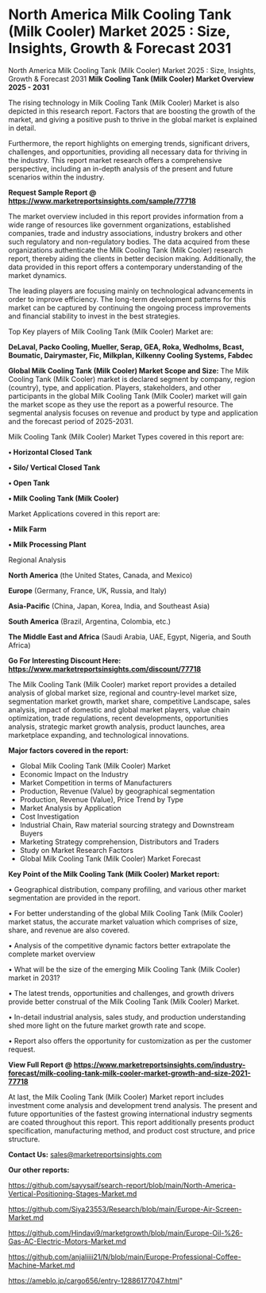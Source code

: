 # North America Milk Cooling Tank (Milk Cooler) Market 2025 : Size, Insights, Growth & Forecast 2031
North America Milk Cooling Tank (Milk Cooler) Market 2025 : Size, Insights, Growth & Forecast 2031
<Strong> Milk Cooling Tank (Milk Cooler) Market Overview 2025 - 2031</strong>

The rising technology in Milk Cooling Tank (Milk Cooler) Market is also depicted in this research report. Factors that are boosting the growth of the market, and giving a positive push to thrive in the global market is explained in detail.

Furthermore, the report highlights on emerging trends, significant drivers, challenges, and opportunities, providing all necessary data for thriving in the industry. This report market research offers a comprehensive perspective, including an in-depth analysis of the present and future scenarios within the industry.

<strong>Request Sample Report @ <a href=https://www.marketreportsinsights.com/sample/77718>https://www.marketreportsinsights.com/sample/77718</a></strong>

The market overview included in this report provides information from a wide range of resources like government organizations, established companies, trade and industry associations, industry brokers and other such regulatory and non-regulatory bodies. The data acquired from these organizations authenticate the Milk Cooling Tank (Milk Cooler) research report, thereby aiding the clients in better decision making. Additionally, the data provided in this report offers a contemporary understanding of the market dynamics.

The leading players are focusing mainly on technological advancements in order to improve efficiency. The long-term development patterns for this market can be captured by continuing the ongoing process improvements and financial stability to invest in the best strategies.

Top Key players of Milk Cooling Tank (Milk Cooler) Market are:

<strong>DeLaval, Packo Cooling, Mueller, Serap, GEA, Roka, Wedholms, Bcast, Boumatic, Dairymaster, Fic, Milkplan, Kilkenny Cooling Systems, Fabdec</strong>

<strong><b>Global Milk Cooling Tank (Milk Cooler) Market Scope and Size:</b></strong>
The Milk Cooling Tank (Milk Cooler) market is declared segment by company, region (country), type, and application. Players, stakeholders, and other participants in the global Milk Cooling Tank (Milk Cooler) market will gain the market scope as they use the report as a powerful resource. The segmental analysis focuses on revenue and product by type and application and the forecast period of 2025-2031.

Milk Cooling Tank (Milk Cooler) Market Types covered in this report are:

<strong>• Horizontal Closed Tank

• Silo/ Vertical Closed Tank

• Open Tank

• Milk Cooling Tank (Milk Cooler)</strong>

Market Applications covered in this report are:

<strong>• Milk Farm

• Milk Processing Plant</strong> 

Regional Analysis

<strong>North America</strong> (the United States, Canada, and Mexico)

<strong>Europe</strong> (Germany, France, UK, Russia, and Italy)

<strong>Asia-Pacific</strong> (China, Japan, Korea, India, and Southeast Asia)

<strong>South America</strong> (Brazil, Argentina, Colombia, etc.)

<strong>The Middle East and Africa</strong> (Saudi Arabia, UAE, Egypt, Nigeria, and South Africa)

<strong>Go For Interesting Discount Here: <a href=https://www.marketreportsinsights.com/discount/77718>https://www.marketreportsinsights.com/discount/77718</a></strong>

The Milk Cooling Tank (Milk Cooler) market report provides a detailed analysis of global market size, regional and country-level market size, segmentation market growth, market share, competitive Landscape, sales analysis, impact of domestic and global market players, value chain optimization, trade regulations, recent developments, opportunities analysis, strategic market growth analysis, product launches, area marketplace expanding, and technological innovations.

<strong><b>Major factors covered in the report:</b></strong>
<ul>
  <li>Global Milk Cooling Tank (Milk Cooler) Market </li>
  <li>Economic Impact on the Industry</li>
  <li>Market Competition in terms of Manufacturers</li>
  <li>Production, Revenue (Value) by geographical segmentation</li>
  <li>Production, Revenue (Value), Price Trend by Type</li>
  <li>Market Analysis by Application</li>
  <li>Cost Investigation</li>
  <li>Industrial Chain, Raw material sourcing strategy and Downstream Buyers</li>
  <li>Marketing Strategy comprehension, Distributors and Traders</li>
  <li>Study on Market Research Factors</li>
  <li>Global Milk Cooling Tank (Milk Cooler) Market Forecast</li>
</ul>

<strong><b>Key Point of the Milk Cooling Tank (Milk Cooler) Market report:</b></strong>

• Geographical distribution, company profiling, and various other market segmentation are provided in the report.

• For better understanding of the global Milk Cooling Tank (Milk Cooler) market status, the accurate market valuation which comprises of size, share, and revenue are also covered.

• Analysis of the competitive dynamic factors better extrapolate the complete market overview

• What will be the size of the emerging Milk Cooling Tank (Milk Cooler) market in 2031?

• The latest trends, opportunities and challenges, and growth drivers provide better construal of the Milk Cooling Tank (Milk Cooler) Market.

• In-detail industrial analysis, sales study, and production understanding shed more light on the future market growth rate and scope.

• Report also offers the opportunity for customization as per the customer request.

<strong><b>View Full Report @ <a href=https://www.marketreportsinsights.com/industry-forecast/milk-cooling-tank-milk-cooler-market-growth-and-size-2021-77718>https://www.marketreportsinsights.com/industry-forecast/milk-cooling-tank-milk-cooler-market-growth-and-size-2021-77718</a></b></strong>


At last, the Milk Cooling Tank (Milk Cooler) Market report includes investment come analysis and development trend analysis. The present and future opportunities of the fastest growing international industry segments are coated throughout this report. This report additionally presents product specification, manufacturing method, and product cost structure, and price structure.

<strong>Contact Us:</strong>
sales@marketreportsinsights.com

<strong>Our other reports:</strong>

<a href=https://github.com/sayysaif/search-report/blob/main/North-America-Vertical-Positioning-Stages-Market.md>https://github.com/sayysaif/search-report/blob/main/North-America-Vertical-Positioning-Stages-Market.md</a>

<a href=https://github.com/Siya23553/Research/blob/main/Europe-Air-Screen-Market.md>https://github.com/Siya23553/Research/blob/main/Europe-Air-Screen-Market.md</a>

<a href=https://github.com/Hindavi9/marketgrowth/blob/main/Europe-Oil-%26-Gas-AC-Electric-Motors-Market.md>https://github.com/Hindavi9/marketgrowth/blob/main/Europe-Oil-%26-Gas-AC-Electric-Motors-Market.md</a>

<a href=https://github.com/anjaliiii21/N/blob/main/Europe-Professional-Coffee-Machine-Market.md>https://github.com/anjaliiii21/N/blob/main/Europe-Professional-Coffee-Machine-Market.md</a>

<a href=https://ameblo.jp/cargo656/entry-12886177047.html>https://ameblo.jp/cargo656/entry-12886177047.html</a>"
